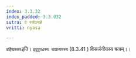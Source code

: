 ```yaml
---
index: 3.3.32
index_padded: 3.3.032
sutra: प्रे स्त्रोऽयज्ञे
vritti: nyasa

---
```

`बर्हिष्प्रस्तरः`इति। `इदुदुपधस्य चाप्रत्ययस्य` (8.3.41 ) विसर्जनीयस्य षत्वम्।।